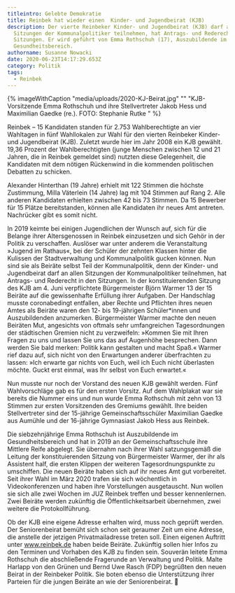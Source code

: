 ```yaml
---
titleintro: Gelebte Demokratie
title: Reinbek hat wieder einen  Kinder- und Jugendbeirat (KJB)
description: Der vierte Reinbeker Kinder- und Jugendbeirat (KJB) darf an allen
  Sitzungen der Kommunalpolitiker teilnehmen, hat Antrags- und Rederecht in den
  Sitzungen. Er wird geführt von Emma Rothschuh (17), Auszubildende im
  Gesundheitsbereich.
authorname: Susanne Nowacki
date: 2020-06-23T14:17:29.653Z
category: Politik
tags:
  - Reinbek
---
```


{% imageWithCaption "media/uploads/2020-KJ-Beirat.jpg" "" "KJB-Vorsitzende Emma Rothschuh und ihre Stellvertreter Jakob Hess und Maximilian Gaedke (re.). FOTO: Stephanie Rutke   " %}


Reinbek – 15 Kandidaten standen für 2.753 Wahlberechtigte an vier Wahltagen in fünf Wahllokalen zur Wahl für den vierten Reinbeker Kinder- und Jugendbeirat (KJB). Zuletzt wurde hier im Jahr 2008 ein KJB gewählt. 19,36 Prozent der Wahlberechtigten (junge Menschen zwischen 12 und 21 Jahren, die in Reinbek gemeldet sind) nutzten diese Gelegenheit, die Kandidaten mit dem nötigen Rückenwind in die kommenden politischen Debatten zu schicken. 

Alexander Hinterthan (19 Jahre) erhielt mit 122 Stimmen die höchste Zustimmung, Milla Väterlein (14 Jahre) lag mit 104 Stimmen auf Rang 2. Alle anderen Kandidaten erhielten zwischen 42 bis 73 Stimmen. Da 15 Bewerber für 15 Plätze bereitstanden, können alle Kandidaten ihr neues Amt antreten. Nachrücker gibt es somit nicht. 

In 2019 keimte bei einigen Jugendlichen der Wunsch auf, sich für die Belange ihrer Altersgenossen in Reinbek einzusetzen und sich Gehör in der Politik zu verschaffen. Auslöser war unter anderem die Veranstaltung »Jugend im Rathaus«, bei der Schüler der zehnten Klassen hinter die Kulissen der Stadtverwaltung und Kommunalpolitik gucken können. Nun sind sie als Beiräte selbst Teil der Kommunalpolitik, denn der Kinder- und Jugendbeirat darf an allen Sitzungen der Kommunalpolitiker teilnehmen, hat Antrags- und Rederecht in den Sitzungen. In der konstituierenden Sitzung des KJB am 4. Juni verpflichtete Bürgermeister Björn Warmer 13 der 15 Beiräte auf die gewissenhafte Erfüllung ihrer Aufgaben. Der Handschlag musste coronabedingt entfallen, aber Rechte und Pflichten ihres neuen Amtes als Beiräte waren den 12- bis 19-jährigen Schüler*innen und Auszubildenden anzumerken. Bürgermeister Warmer machte den neuen Beiräten Mut, angesichts von oftmals sehr umfangreichen Tagesordnungen der städtischen Gremien nicht zu verzweifeln: »Kommen Sie mit Ihren Fragen zu uns und lassen Sie uns das auf Augenhöhe besprechen. Dann werden Sie bald merken: Politik kann gestalten und macht Spaß.« Warmer rief dazu auf, sich nicht von den Erwartungen anderer überfrachten zu lassen: »Ich erwarte gar nichts von Euch, weil ich Euch nicht überlasten möchte. Guckt erst einmal, was Ihr selbst von Euch erwartet.«

Nun musste nur noch der Vorstand des neuen KJB gewählt werden. Fünf Wahlvorschläge gab es für den ersten Vorsitz. Auf dem Wahlplakat war sie bereits die Nummer eins und nun wurde Emma Rothschuh mit zehn von 13 Stimmen zur ersten Vorsitzenden des Gremiums gewählt. Ihre beiden Stellvertreter sind der 15-jährige Gemeinschaftsschüler Maximilian Gaedke aus Aumühle und der 16-jährige Gymnasiast Jakob Hess aus Reinbek. 

Die siebzehnjährige Emma Rothschuh ist Auszubildende im Gesundheitsbereich und hat in 2019 an der Gemeinschaftsschule ihre Mittlere Reife abgelegt. Sie übernahm nach ihrer Wahl satzungsgemäß die Leitung der konstituierenden Sitzung von Bürgermeister Warmer, der ihr als Assistent half, die ersten Klippen der weiteren Tagesordnungspunkte zu umschiffen. Die neuen Beiräte haben sich auf ihr neues Amt gut vorbereitet. Seit ihrer Wahl im März 2020 trafen sie sich wöchentlich in Videokonferenzen und haben ihre Vorstellungen ausgetauscht. Nun wollen sie sich alle zwei Wochen im JUZ Reinbek treffen und besser kennenlernen. Zwei Beiräte werden zukünftig die Öffentlichkeitsarbeit übernehmen, zwei weitere die Protokollführung. 

Ob der KJB eine eigene Adresse erhalten wird, muss noch geprüft werden. Der Seniorenbeirat bemüht sich schon seit geraumer Zeit um eine Adresse, die anstelle der jetzigen Privatmailadresse treten soll. Einen eigenen Auftritt unter www.reinbek.de haben beide Beiräte. Zukünftig sollen hier Infos zu den Terminen und Vorhaben des KJB zu finden sein.Souverän leitete Emma Rothschuh die abschließende Fragerunde an Verwaltung und Politik. Malte Harlapp von den Grünen und Bernd Uwe Rasch (FDP) begrüßten den neuen Beirat in der Reinbeker Politik. Sie boten ebenso die Unterstützung ihrer Parteien für die jungen Beiräte an wie der Seniorenbeirat.  